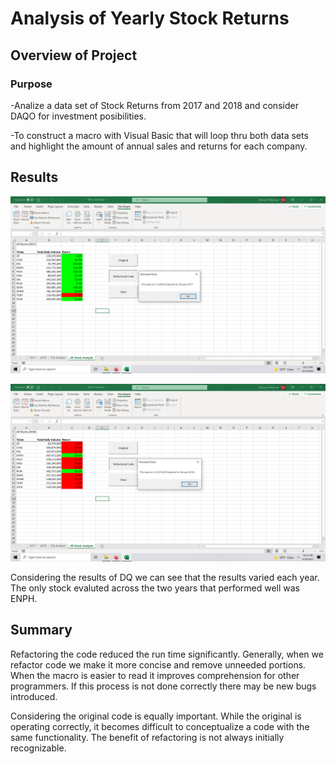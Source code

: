 # Analysis of Yearly Stock Returns
 
## Overview of Project

### Purpose
-Analize a data set of Stock Returns from 2017 and 2018 and consider DAQO for investment posibilities. 

-To construct a macro with Visual Basic that will loop thru both data sets and highlight the amount of annual 
sales and returns for each company. 

## Results

![Stock Analysis 2017](./Resources/VBA_Challenge_2017.png)

![Stock Analysis 2018](./Resources/VBA_Challenge_2018.png)

Considering the results of DQ we can see that the results varied each year. The only stock evaluted across the two years that performed well was ENPH.

## Summary

Refactoring the code reduced the run time significantly. Generally, when we refactor code we make it more concise and remove unneeded portions. When the macro is easier to read it improves comprehension for other programmers. If this process is not done correctly there may be new bugs introduced. 

Considering the original code is equally important. While the original is operating correctly, it becomes difficult to conceptualize a code with the same functionality. The benefit of refactoring is not always initially recognizable. 


